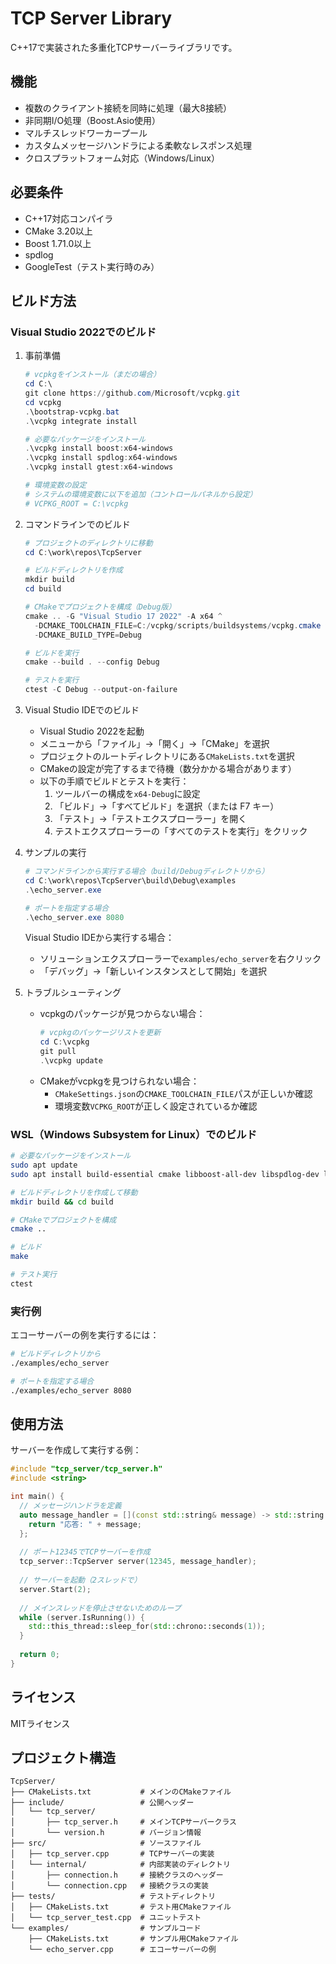 # TCP Server Library

C++17で実装された多重化TCPサーバーライブラリです。

## 機能

- 複数のクライアント接続を同時に処理（最大8接続）
- 非同期I/O処理（Boost.Asio使用）
- マルチスレッドワーカープール
- カスタムメッセージハンドラによる柔軟なレスポンス処理
- クロスプラットフォーム対応（Windows/Linux）

## 必要条件

- C++17対応コンパイラ
- CMake 3.20以上
- Boost 1.71.0以上
- spdlog
- GoogleTest（テスト実行時のみ）

## ビルド方法

### Visual Studio 2022でのビルド

1. 事前準備
   ```powershell
   # vcpkgをインストール（まだの場合）
   cd C:\
   git clone https://github.com/Microsoft/vcpkg.git
   cd vcpkg
   .\bootstrap-vcpkg.bat
   .\vcpkg integrate install

   # 必要なパッケージをインストール
   .\vcpkg install boost:x64-windows
   .\vcpkg install spdlog:x64-windows
   .\vcpkg install gtest:x64-windows

   # 環境変数の設定
   # システムの環境変数に以下を追加（コントロールパネルから設定）
   # VCPKG_ROOT = C:\vcpkg
   ```

2. コマンドラインでのビルド
   ```powershell
   # プロジェクトのディレクトリに移動
   cd C:\work\repos\TcpServer

   # ビルドディレクトリを作成
   mkdir build
   cd build

   # CMakeでプロジェクトを構成（Debug版）
   cmake .. -G "Visual Studio 17 2022" -A x64 ^
     -DCMAKE_TOOLCHAIN_FILE=C:/vcpkg/scripts/buildsystems/vcpkg.cmake ^
     -DCMAKE_BUILD_TYPE=Debug

   # ビルドを実行
   cmake --build . --config Debug

   # テストを実行
   ctest -C Debug --output-on-failure
   ```

3. Visual Studio IDEでのビルド
   - Visual Studio 2022を起動
   - メニューから「ファイル」→「開く」→「CMake」を選択
   - プロジェクトのルートディレクトリにある`CMakeLists.txt`を選択
   - CMakeの設定が完了するまで待機（数分かかる場合があります）
   - 以下の手順でビルドとテストを実行：
     1. ツールバーの構成を`x64-Debug`に設定
     2. 「ビルド」→「すべてビルド」を選択（または F7 キー）
     3. 「テスト」→「テストエクスプローラー」を開く
     4. テストエクスプローラーの「すべてのテストを実行」をクリック

4. サンプルの実行
   ```powershell
   # コマンドラインから実行する場合（build/Debugディレクトリから）
   cd C:\work\repos\TcpServer\build\Debug\examples
   .\echo_server.exe

   # ポートを指定する場合
   .\echo_server.exe 8080
   ```

   Visual Studio IDEから実行する場合：
   - ソリューションエクスプローラーで`examples/echo_server`を右クリック
   - 「デバッグ」→「新しいインスタンスとして開始」を選択

5. トラブルシューティング
   - vcpkgのパッケージが見つからない場合：
     ```powershell
     # vcpkgのパッケージリストを更新
     cd C:\vcpkg
     git pull
     .\vcpkg update
     ```
   - CMakeがvcpkgを見つけられない場合：
     - `CMakeSettings.json`の`CMAKE_TOOLCHAIN_FILE`パスが正しいか確認
     - 環境変数`VCPKG_ROOT`が正しく設定されているか確認

### WSL（Windows Subsystem for Linux）でのビルド

```bash
# 必要なパッケージをインストール
sudo apt update
sudo apt install build-essential cmake libboost-all-dev libspdlog-dev libgtest-dev

# ビルドディレクトリを作成して移動
mkdir build && cd build

# CMakeでプロジェクトを構成
cmake ..

# ビルド
make

# テスト実行
ctest
```

### 実行例

エコーサーバーの例を実行するには：

```bash
# ビルドディレクトリから
./examples/echo_server

# ポートを指定する場合
./examples/echo_server 8080
```

## 使用方法

サーバーを作成して実行する例：

```cpp
#include "tcp_server/tcp_server.h"
#include <string>

int main() {
  // メッセージハンドラを定義
  auto message_handler = [](const std::string& message) -> std::string {
    return "応答: " + message;
  };
  
  // ポート12345でTCPサーバーを作成
  tcp_server::TcpServer server(12345, message_handler);
  
  // サーバーを起動（2スレッドで）
  server.Start(2);
  
  // メインスレッドを停止させないためのループ
  while (server.IsRunning()) {
    std::this_thread::sleep_for(std::chrono::seconds(1));
  }
  
  return 0;
}
```

## ライセンス

MITライセンス

## プロジェクト構造

```
TcpServer/
├── CMakeLists.txt           # メインのCMakeファイル
├── include/                 # 公開ヘッダー
│   └── tcp_server/
│       ├── tcp_server.h     # メインTCPサーバークラス
│       └── version.h        # バージョン情報
├── src/                     # ソースファイル
│   ├── tcp_server.cpp       # TCPサーバーの実装
│   └── internal/            # 内部実装のディレクトリ
│       ├── connection.h     # 接続クラスのヘッダー
│       └── connection.cpp   # 接続クラスの実装
├── tests/                   # テストディレクトリ
│   ├── CMakeLists.txt       # テスト用CMakeファイル
│   └── tcp_server_test.cpp  # ユニットテスト
└── examples/                # サンプルコード
    ├── CMakeLists.txt       # サンプル用CMakeファイル
    └── echo_server.cpp      # エコーサーバーの例
```